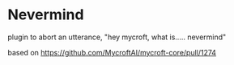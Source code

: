 # Nevermind

plugin to abort an utterance, "hey mycroft, what is..... nevermind"

based on https://github.com/MycroftAI/mycroft-core/pull/1274
